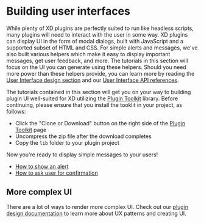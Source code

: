 # Building user interfaces

While plenty of XD plugins are perfectly suited to run like headless scripts, many plugins will need to interact with the user in some way. XD plugins can display UI in the form of modal dialogs, built with JavaScript and a supported subset of HTML and CSS. For simple alerts and messages, we've also built various helpers which make it easy to display important messages, get user feedback, and more. The tutorials in this section will focus on the UI you can generate using these helpers. Should you need more power than these helpers provide, you can learn more by reading the [User Interface design section](/design/user-interface/) and our [User Interface API references](/develop/reference/uxp/ui-html-index/).

The tutorials contained in this section will get you on your way to building plugin UI well-suited for XD utilizing the [Plugin Toolkit](https://github.com/AdobeXD/plugin-toolkit) library. Before continuing, please ensure that you install the tooklit in your project, as follows:

- Click the "Clone or Download" button on the right side of the [Plugin Toolkit](https://github.com/AdobeXD/plugin-toolkit) page
- Uncompress the zip file after the download completes
- Copy the `lib` folder to your plugin project

Now you're ready to display simple messages to your users!

- [How to show an alert](/develop/tutorials/how-to-show-an-alert/)
- [How to ask user for confirmation](/develop/tutorials/how-to-ask-user-for-confirmation/)

## More complex UI

There are a lot of ways to render more complex UI. Check out our [plugin design documentation](/design/) to learn more about UX patterns and creating UI.
